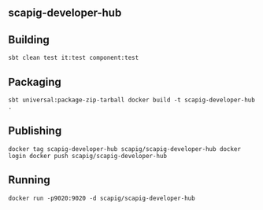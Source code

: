 ## scapig-developer-hub

## Building
``
sbt clean test it:test component:test
``

## Packaging
``
sbt universal:package-zip-tarball
docker build -t scapig-developer-hub .
``

## Publishing
``
docker tag scapig-developer-hub scapig/scapig-developer-hub
docker login
docker push scapig/scapig-developer-hub
``

## Running
``
docker run -p9020:9020 -d scapig/scapig-developer-hub
``
